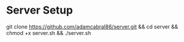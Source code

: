 # Server Setup

git clone https://github.com/adamcabral86/server.git && 
cd server && 
chmod +x server.sh && 
./server.sh
